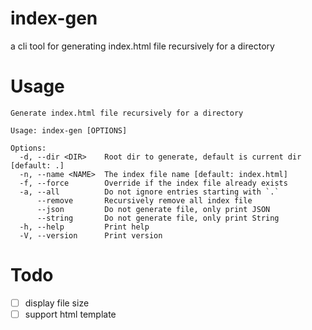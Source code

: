 # index-gen

a cli tool for generating index.html file recursively for a directory

# Usage

```
Generate index.html file recursively for a directory

Usage: index-gen [OPTIONS]

Options:
  -d, --dir <DIR>    Root dir to generate, default is current dir [default: .]
  -n, --name <NAME>  The index file name [default: index.html]
  -f, --force        Override if the index file already exists
  -a, --all          Do not ignore entries starting with `.`
      --remove       Recursively remove all index file
      --json         Do not generate file, only print JSON
      --string       Do not generate file, only print String
  -h, --help         Print help
  -V, --version      Print version
```

# Todo

-   [ ] display file size
-   [ ] support html template
